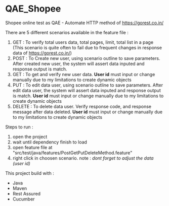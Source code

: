 # QAE_Shopee
Shopee online test as QAE - Automate HTTP method of https://gorest.co.in/

There are 5 different scenarios available in the feature file :
1. GET : To verify total users data, total pages, limit, total list in a page (This scenario is quite often to fail due to frequent changes in response data of https://gorest.co.in/) 
2. POST : To Create new user, using scenario outline to save parameters. After created new user, the system will assert data inputed and response output is match.
3. GET : To get and verify new user data. **User id** must input or change manually due to my limitations to create dynamic objects
4. PUT : To edit data user, using scenario outline to save parameters. After edit data user, the system will assert data inputed and response output is match. **User id** must input or change manually due to my limitations to create dynamic objects
5. DELETE : To delete data user. Verify response code, and response message after data deleted. **User id** must input or change manually due to my limitations to create dynamic objects


Steps to run :
1. open the project
2. wait until dependency finish to load
3. open feature file at "src/test/java/features/PostGetPutDeleteMethod.feature"
4. right click in choosen scenario. note : *dont forget to adjust the data (user id)*


This project build with :
- Java
- Maven
- Rest Assured
- Cucumber
